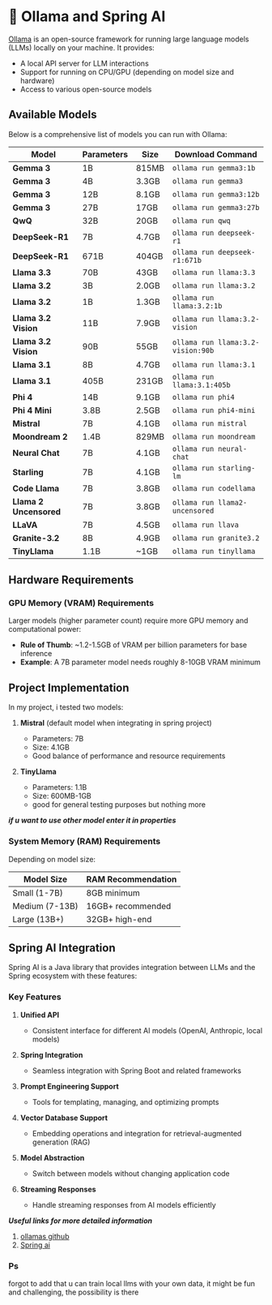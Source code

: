 # 🦙 Ollama and Spring AI



[Ollama](https://ollama.com/) is an open-source framework for running large language models (LLMs) locally on your machine. It provides:

- A local API server for LLM interactions
- Support for running on CPU/GPU (depending on model size and hardware)
- Access to various open-source models

 
## Available Models

Below is a comprehensive list of models you can run with Ollama:

| Model | Parameters | Size | Download Command |
|-------|------------|------|-----------------|
| **Gemma 3** | 1B | 815MB | `ollama run gemma3:1b` |
| **Gemma 3** | 4B | 3.3GB | `ollama run gemma3` |
| **Gemma 3** | 12B | 8.1GB | `ollama run gemma3:12b` |
| **Gemma 3** | 27B | 17GB | `ollama run gemma3:27b` |
| **QwQ** | 32B | 20GB | `ollama run qwq` |
| **DeepSeek-R1** | 7B | 4.7GB | `ollama run deepseek-r1` |
| **DeepSeek-R1** | 671B | 404GB | `ollama run deepseek-r1:671b` |
| **Llama 3.3** | 70B | 43GB | `ollama run llama:3.3` |
| **Llama 3.2** | 3B | 2.0GB | `ollama run llama:3.2` |
| **Llama 3.2** | 1B | 1.3GB | `ollama run llama:3.2:1b` |
| **Llama 3.2 Vision** | 11B | 7.9GB | `ollama run llama:3.2-vision` |
| **Llama 3.2 Vision** | 90B | 55GB | `ollama run llama:3.2-vision:90b` |
| **Llama 3.1** | 8B | 4.7GB | `ollama run llama:3.1` |
| **Llama 3.1** | 405B | 231GB | `ollama run llama:3.1:405b` |
| **Phi 4** | 14B | 9.1GB | `ollama run phi4` |
| **Phi 4 Mini** | 3.8B | 2.5GB | `ollama run phi4-mini` |
| **Mistral** | 7B | 4.1GB | `ollama run mistral` |
| **Moondream 2** | 1.4B | 829MB | `ollama run moondream` |
| **Neural Chat** | 7B | 4.1GB | `ollama run neural-chat` |
| **Starling** | 7B | 4.1GB | `ollama run starling-lm` |
| **Code Llama** | 7B | 3.8GB | `ollama run codellama` |
| **Llama 2 Uncensored** | 7B | 3.8GB | `ollama run llama2-uncensored` |
| **LLaVA** | 7B | 4.5GB | `ollama run llava` |
| **Granite-3.2** | 8B | 4.9GB | `ollama run granite3.2` |
| **TinyLlama** | 1.1B | ~1GB | `ollama run tinyllama` |

## Hardware Requirements

### GPU Memory (VRAM) Requirements

Larger models (higher parameter count) require more GPU memory and computational power:

- **Rule of Thumb**: ~1.2-1.5GB of VRAM per billion parameters for base inference
- **Example**: A 7B parameter model needs roughly 8-10GB VRAM minimum


## Project Implementation

In my project, i tested two models:

1. **Mistral** (default model when integrating in spring project)
    - Parameters: 7B
    - Size: 4.1GB
    - Good balance of performance and resource requirements

2. **TinyLlama**
    - Parameters: 1.1B
    - Size: 600MB-1GB
    - good for general testing purposes but nothing more


***if u want to use other model enter it in properties***
### System Memory (RAM) Requirements

Depending on model size:

| Model Size | RAM Recommendation |
|------------|-------------------|
| Small (1-7B) | 8GB minimum |
| Medium (7-13B) | 16GB+ recommended |
| Large (13B+) | 32GB+ high-end |


## Spring AI Integration

Spring AI is a Java library that provides integration between LLMs and the Spring ecosystem with these features:

### Key Features

1. **Unified API**
    - Consistent interface for different AI models (OpenAI, Anthropic, local models)

2. **Spring Integration**
    - Seamless integration with Spring Boot and related frameworks

3. **Prompt Engineering Support**
    - Tools for templating, managing, and optimizing prompts

4. **Vector Database Support**
    - Embedding operations and integration for retrieval-augmented generation (RAG)

5. **Model Abstraction**
    - Switch between models without changing application code

6. **Streaming Responses**
    - Handle streaming responses from AI models efficiently

***Useful links for more detailed information***
1) [ollamas github](https://github.com/ollama/ollama)
2) [Spring ai](https://spring.io/projects/spring-ai)

### Ps
forgot to add that u can train local llms with your own data, it might be fun and challenging, the possibility is there 